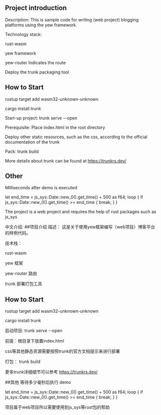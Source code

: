 ## Project introduction
Description:
This is sample code for writing (web project) blogging platforms using the yew framework.

Technology stack:

rust-wasm

yew framework

yew-router Indicates the route

Deploy the trunk packaging tool

## How to Start
rustup target add wasm32-unknown-unknown

cargo install trunk

Start-up project:
trunk serve --open

Prerequisite: Place index.html in the root directory

Deploy other static resources, such as the css, according to the official documentation of the trunk

Pack:
trunk build

More details about trunk can be found at https://trunkrs.dev/


## Other
Milliseconds after demo is executed

let end_time = js_sys::Date::new_0().get_time() + 500 as f64;
loop {
if js_sys::Date::new_0().get_time() >= end_time {
break;
}
}

The project is a web project and requires the help of rust packages such as js_sys

中文介绍:
##项目介绍
描述：
这是关于使用yew框架编写（web项目）博客平台的样例代码。

技术栈： 

rust-wasm 

yew 框架 

yew-router 路由 

trunk 部署打包工具

## How to Start
rustup target add wasm32-unknown-unknown

cargo install trunk

启动项目: 
trunk serve --open

前提：根目录下放置index.html

css等其他静态资源需要按照trunk的官方文档提示来进行部署

打包：
trunk build 

更多trunk详细细节可以参考 https://trunkrs.dev/


##其他
等待多少毫秒后执行 demo

let end_time = js_sys::Date::new_0().get_time() + 500 as f64;
loop {
    if js_sys::Date::new_0().get_time() >= end_time {
        break;
    }
}

项目属于web项目所以需要使用到js_sys等rust包的帮助
